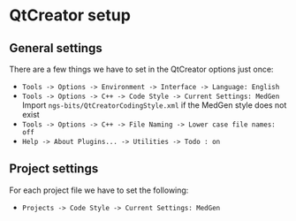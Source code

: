 # QtCreator setup

## General settings
There are a few things we have to set in the QtCreator options just once:

 * `Tools -> Options -> Environment -> Interface -> Language: English`
 * `Tools -> Options -> C++ -> Code Style -> Current Settings: MedGen`  
    Import `ngs-bits/QtCreatorCodingStyle.xml` if the MedGen style does not exist
 * `Tools -> Options -> C++ -> File Naming -> Lower case file names: off`
 * `Help -> About Plugins... -> Utilities -> Todo : on`

## Project settings
For each project file we have to set the following:
	
 * `Projects -> Code Style -> Current Settings: MedGen`


